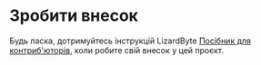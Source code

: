 # Зробити внесок

Будь ласка, дотримуйтесь інструкцій LizardByte
[Посібник для контриб'юторів](https://docs.lizardbyte.dev/en/latest/developers/contributing.html), коли робите свій внесок у цей проєкт.
